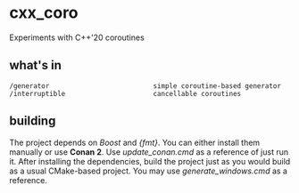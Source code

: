 # cxx_coro
Experiments with C++'20 coroutines

## what's in
```
/generator                          simple coroutine-based generator
/interruptible                      cancellable coroutines
```

## building
The project depends on *Boost* and *{fmt}*. You can either install them manually or use **Conan 2**. Use *update_conan.cmd* as a reference of just run it.
After installing the dependencies, build the project just as you would build as a usual CMake-based project. You may use *generate_windows.cmd* as a reference.

